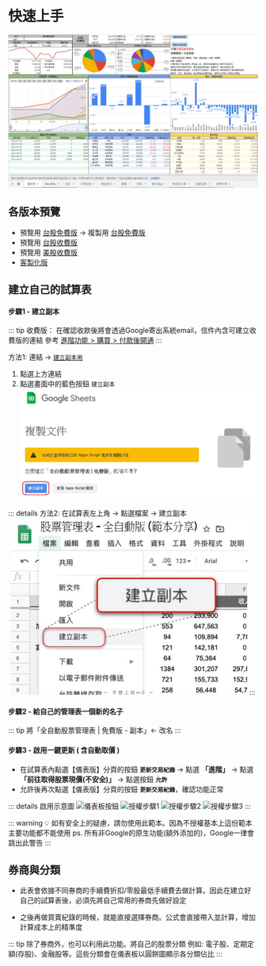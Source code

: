 # 快速上手

  ![](../../.vuepress/public/images/台股付費版-儀表板(含分頁).jpg)

## 各版本預覽

  - 預覽用 [台股免費版](https://docs.google.com/spreadsheets/d/1ykPXyjFSCEZon7MEuOiDpEK1hdW1JQH5VGCnbtaAmDQ) → 
    複製用 [台股免費版](https://docs.google.com/spreadsheets/d/1rchpA3W-BlDn8BZOhQ1uiUPnuHLb4UZ65iLzjHb-cp0)
  - 預覽用 [台股收費版](https://docs.google.com/spreadsheets/d/1HQE6sgELw7jaiaUFFG-Rlf1bIdRpr4RNo1d43duKRr8)
  - 預覽用 [美股收費版](https://docs.google.com/spreadsheets/d/1tRNgBzPeiY8uIptyv7b59INGh-3ffm-yWGMO9GR77ak)
  - [客製化版](../PayOnly/test1.md)

## 建立自己的試算表

#### 步驟1 - 建立副本

  ::: tip 收費版： 在確認收款後將會透過Google寄出系統email，信件內含可建立收費版的連結
   參考 [進階功能 > 購買 > 付款後開通](../PayOnly/購買.md#付款後開通)
  :::

  方法1: 連結 → [`建立副本用`](https://docs.google.com/spreadsheets/d/1rchpA3W-BlDn8BZOhQ1uiUPnuHLb4UZ65iLzjHb-cp0/copy)

  1. 點選上方連結 
  2. 點選畫面中的藍色按鈕 `建立副本`
    ![](../../.vuepress/public/images/建立副本2.jpg)

  ::: details 方法2: 在試算表左上角 → 點選檔案 → 建立副本
  ![](../../.vuepress/public/images/建立副本.jpg)
  :::

#### 步驟2 - 給自己的管理表一個新的名子
   ::: tip 將「全自動股票管理表 | 免費版 - 副本」← 改名
   :::

#### 步驟3 - 啟用一鍵更新 ( 含自動取價 )
   - 在試算表內點選【儀表版】分頁的按鈕 __`更新交易紀錄`__ → 點選 __「進階」__ → 點選  __「前往取得股票現價(不安全)」__ → 點選按鈕 __`允許`__
   - 允許後再次點選【儀表版】分頁的按鈕 __`更新交易紀錄`__，確認功能正常
   
   ::: details 啟用示意圖
   ![儀表板按鈕](/images/更新交易紀錄按鈕.jpg)
   ![授權步驟1](/images/授權步驟1.jpg)
   ![授權步驟2](/images/授權步驟2.jpg)
   ![授權步驟3](/images/授權步驟3.jpg)
   :::

   ::: warning 💡 如有安全上的疑慮，請勿使用此範本。因為不授權基本上這份範本主要功能都不能使用
   ps. 所有非Google的原生功能(額外添加的)，Google一律會跳出此警告
   :::

## 券商與分類

  - 此表會依據不同券商的手續費折扣/零股最低手續費去做計算。因此在建立好自己的試算表後，必須先將自己常用的券商先做好設定

  - 之後再做買賣紀錄的時候，就能直接選擇券商。公式會直接帶入並計算，增加計算成本上的精準度

   ::: tip 除了券商外，也可以利用此功能。將自己的股票分類
   例如: 電子股、定期定額(存股)、金融股等。這些分類會在儀表板以圓餅圖顯示各分類佔比
   :::